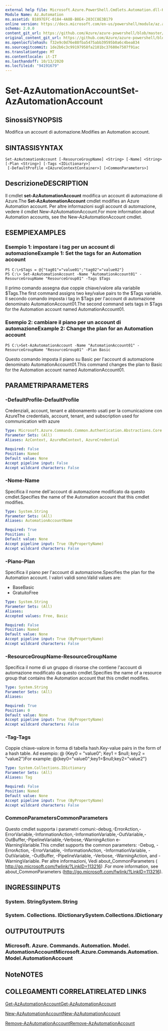 ```yaml
---
external help file: Microsoft.Azure.PowerShell.Cmdlets.Automation.dll-Help.xml
Module Name: Az.Automation
ms.assetid: B1897EFC-0184-4A8B-B8E4-203CC8E3B179
online version: https://docs.microsoft.com/en-us/powershell/module/az.automation/set-azautomationaccount
schema: 2.0.0
content_git_url: https://github.com/Azure/azure-powershell/blob/master/src/Automation/Automation/help/Set-AzAutomationAccount.md
original_content_git_url: https://github.com/Azure/azure-powershell/blob/master/src/Automation/Automation/help/Set-AzAutomationAccount.md
ms.openlocfilehash: f32e9c0d76e88fba5475abb39595b0a6c4bea834
ms.sourcegitcommit: 1de2b6c3c99197958fa2101bc37680e7507f91ac
ms.translationtype: MT
ms.contentlocale: it-IT
ms.lasthandoff: 10/13/2020
ms.locfileid: "94191679"
---
```

# <span data-ttu-id="472b0-101">Set-AzAutomationAccount</span><span class="sxs-lookup"><span data-stu-id="472b0-101">Set-AzAutomationAccount</span></span>

## <span data-ttu-id="472b0-102">Sinossi</span><span class="sxs-lookup"><span data-stu-id="472b0-102">SYNOPSIS</span></span>
<span data-ttu-id="472b0-103">Modifica un account di automazione.</span><span class="sxs-lookup"><span data-stu-id="472b0-103">Modifies an Automation account.</span></span>

## <span data-ttu-id="472b0-104">SINTASSI</span><span class="sxs-lookup"><span data-stu-id="472b0-104">SYNTAX</span></span>

```
Set-AzAutomationAccount [-ResourceGroupName] <String> [-Name] <String> [-Plan <String>] [-Tags <IDictionary>]
 [-DefaultProfile <IAzureContextContainer>] [<CommonParameters>]
```

## <span data-ttu-id="472b0-105">Descrizione</span><span class="sxs-lookup"><span data-stu-id="472b0-105">DESCRIPTION</span></span>
<span data-ttu-id="472b0-106">Il cmdlet **set-AzAutomationAccount** modifica un account di automazione di Azure.</span><span class="sxs-lookup"><span data-stu-id="472b0-106">The **Set-AzAutomationAccount** cmdlet modifies an Azure Automation account.</span></span>
<span data-ttu-id="472b0-107">Per altre informazioni sugli account di automazione, vedere il cmdlet New-AzAutomationAccount.</span><span class="sxs-lookup"><span data-stu-id="472b0-107">For more information about Automation accounts, see the New-AzAutomationAccount cmdlet.</span></span>

## <span data-ttu-id="472b0-108">ESEMPI</span><span class="sxs-lookup"><span data-stu-id="472b0-108">EXAMPLES</span></span>

### <span data-ttu-id="472b0-109">Esempio 1: impostare i tag per un account di automazione</span><span class="sxs-lookup"><span data-stu-id="472b0-109">Example 1: Set the tags for an Automation account</span></span>
```
PS C:\>$Tags = @{"tag01"="value01";"tag02"="value02"}
PS C:\> Set-AzAutomationAccount -Name "AutomationAccount01" -ResourceGroupName "ResourceGroup01" -Tags $Tags
```

<span data-ttu-id="472b0-110">Il primo comando assegna due coppie chiave/valore alla variabile $Tags.</span><span class="sxs-lookup"><span data-stu-id="472b0-110">The first command assigns two key/value pairs to the $Tags variable.</span></span>
<span data-ttu-id="472b0-111">Il secondo comando imposta i tag in $Tags per l'account di automazione denominato AutomationAccount01.</span><span class="sxs-lookup"><span data-stu-id="472b0-111">The second command sets tags in $Tags for the Automation account named AutomationAccount01.</span></span>

### <span data-ttu-id="472b0-112">Esempio 2: cambiare il piano per un account di automazione</span><span class="sxs-lookup"><span data-stu-id="472b0-112">Example 2: Change the plan for an Automation account</span></span>
```
PS C:\>Set-AzAutomationAccount -Name "AutomationAccount01" -ResourceGroupName "ResourceGroup01" -Plan Basic
```

<span data-ttu-id="472b0-113">Questo comando imposta il piano su Basic per l'account di automazione denominato AutomationAccount01.</span><span class="sxs-lookup"><span data-stu-id="472b0-113">This command changes the plan to Basic for the Automation account named AutomationAccount01.</span></span>

## <span data-ttu-id="472b0-114">PARAMETRI</span><span class="sxs-lookup"><span data-stu-id="472b0-114">PARAMETERS</span></span>

### <span data-ttu-id="472b0-115">-DefaultProfile</span><span class="sxs-lookup"><span data-stu-id="472b0-115">-DefaultProfile</span></span>
<span data-ttu-id="472b0-116">Credenziali, account, tenant e abbonamento usati per la comunicazione con Azure</span><span class="sxs-lookup"><span data-stu-id="472b0-116">The credentials, account, tenant, and subscription used for communication with azure</span></span>

```yaml
Type: Microsoft.Azure.Commands.Common.Authentication.Abstractions.Core.IAzureContextContainer
Parameter Sets: (All)
Aliases: AzContext, AzureRmContext, AzureCredential

Required: False
Position: Named
Default value: None
Accept pipeline input: False
Accept wildcard characters: False
```

### <span data-ttu-id="472b0-117">-Nome</span><span class="sxs-lookup"><span data-stu-id="472b0-117">-Name</span></span>
<span data-ttu-id="472b0-118">Specifica il nome dell'account di automazione modificato da questo cmdlet.</span><span class="sxs-lookup"><span data-stu-id="472b0-118">Specifies the name of the Automation account that this cmdlet modifies.</span></span>

```yaml
Type: System.String
Parameter Sets: (All)
Aliases: AutomationAccountName

Required: True
Position: 1
Default value: None
Accept pipeline input: True (ByPropertyName)
Accept wildcard characters: False
```

### <span data-ttu-id="472b0-119">-Piano</span><span class="sxs-lookup"><span data-stu-id="472b0-119">-Plan</span></span>
<span data-ttu-id="472b0-120">Specifica il piano per l'account di automazione.</span><span class="sxs-lookup"><span data-stu-id="472b0-120">Specifies the plan for the Automation account.</span></span>
<span data-ttu-id="472b0-121">I valori validi sono:</span><span class="sxs-lookup"><span data-stu-id="472b0-121">Valid values are:</span></span>
- <span data-ttu-id="472b0-122">Base</span><span class="sxs-lookup"><span data-stu-id="472b0-122">Basic</span></span>
- <span data-ttu-id="472b0-123">Gratuito</span><span class="sxs-lookup"><span data-stu-id="472b0-123">Free</span></span>

```yaml
Type: System.String
Parameter Sets: (All)
Aliases:
Accepted values: Free, Basic

Required: False
Position: Named
Default value: None
Accept pipeline input: True (ByPropertyName)
Accept wildcard characters: False
```

### <span data-ttu-id="472b0-124">-ResourceGroupName</span><span class="sxs-lookup"><span data-stu-id="472b0-124">-ResourceGroupName</span></span>
<span data-ttu-id="472b0-125">Specifica il nome di un gruppo di risorse che contiene l'account di automazione modificato da questo cmdlet.</span><span class="sxs-lookup"><span data-stu-id="472b0-125">Specifies the name of a resource group that contains the Automation account that this cmdlet modifies.</span></span>

```yaml
Type: System.String
Parameter Sets: (All)
Aliases:

Required: True
Position: 0
Default value: None
Accept pipeline input: True (ByPropertyName)
Accept wildcard characters: False
```

### <span data-ttu-id="472b0-126">-Tag</span><span class="sxs-lookup"><span data-stu-id="472b0-126">-Tags</span></span>
<span data-ttu-id="472b0-127">Coppie chiave-valore in forma di tabella hash.</span><span class="sxs-lookup"><span data-stu-id="472b0-127">Key-value pairs in the form of a hash table.</span></span> <span data-ttu-id="472b0-128">Ad esempio: @ {Key0 = "value0"; Key1 = $null; key2 = "value2"}</span><span class="sxs-lookup"><span data-stu-id="472b0-128">For example: @{key0="value0";key1=$null;key2="value2"}</span></span>

```yaml
Type: System.Collections.IDictionary
Parameter Sets: (All)
Aliases: Tag

Required: False
Position: Named
Default value: None
Accept pipeline input: True (ByPropertyName)
Accept wildcard characters: False
```

### <span data-ttu-id="472b0-129">CommonParameters</span><span class="sxs-lookup"><span data-stu-id="472b0-129">CommonParameters</span></span>
<span data-ttu-id="472b0-130">Questo cmdlet supporta i parametri comuni:-debug,-ErrorAction,-ErrorVariable,-InformationAction,-InformationVariable,-OutVariable,-OutBuffer,-PipelineVariable,-Verbose,-WarningAction e-WarningVariable.</span><span class="sxs-lookup"><span data-stu-id="472b0-130">This cmdlet supports the common parameters: -Debug, -ErrorAction, -ErrorVariable, -InformationAction, -InformationVariable, -OutVariable, -OutBuffer, -PipelineVariable, -Verbose, -WarningAction, and -WarningVariable.</span></span> <span data-ttu-id="472b0-131">Per altre informazioni, Vedi about_CommonParameters ( http://go.microsoft.com/fwlink/?LinkID=113216) .</span><span class="sxs-lookup"><span data-stu-id="472b0-131">For more information, see about_CommonParameters (http://go.microsoft.com/fwlink/?LinkID=113216).</span></span>

## <span data-ttu-id="472b0-132">INGRESSI</span><span class="sxs-lookup"><span data-stu-id="472b0-132">INPUTS</span></span>

### <span data-ttu-id="472b0-133">System. String</span><span class="sxs-lookup"><span data-stu-id="472b0-133">System.String</span></span>

### <span data-ttu-id="472b0-134">System. Collections. IDictionary</span><span class="sxs-lookup"><span data-stu-id="472b0-134">System.Collections.IDictionary</span></span>

## <span data-ttu-id="472b0-135">OUTPUT</span><span class="sxs-lookup"><span data-stu-id="472b0-135">OUTPUTS</span></span>

### <span data-ttu-id="472b0-136">Microsoft. Azure. Commands. Automation. Model. AutomationAccount</span><span class="sxs-lookup"><span data-stu-id="472b0-136">Microsoft.Azure.Commands.Automation.Model.AutomationAccount</span></span>

## <span data-ttu-id="472b0-137">Note</span><span class="sxs-lookup"><span data-stu-id="472b0-137">NOTES</span></span>

## <span data-ttu-id="472b0-138">COLLEGAMENTI CORRELATI</span><span class="sxs-lookup"><span data-stu-id="472b0-138">RELATED LINKS</span></span>

[<span data-ttu-id="472b0-139">Get-AzAutomationAccount</span><span class="sxs-lookup"><span data-stu-id="472b0-139">Get-AzAutomationAccount</span></span>](./Get-AzAutomationAccount.md)

[<span data-ttu-id="472b0-140">New-AzAutomationAccount</span><span class="sxs-lookup"><span data-stu-id="472b0-140">New-AzAutomationAccount</span></span>](./New-AzAutomationAccount.md)

[<span data-ttu-id="472b0-141">Remove-AzAutomationAccount</span><span class="sxs-lookup"><span data-stu-id="472b0-141">Remove-AzAutomationAccount</span></span>](./Remove-AzAutomationAccount.md)
